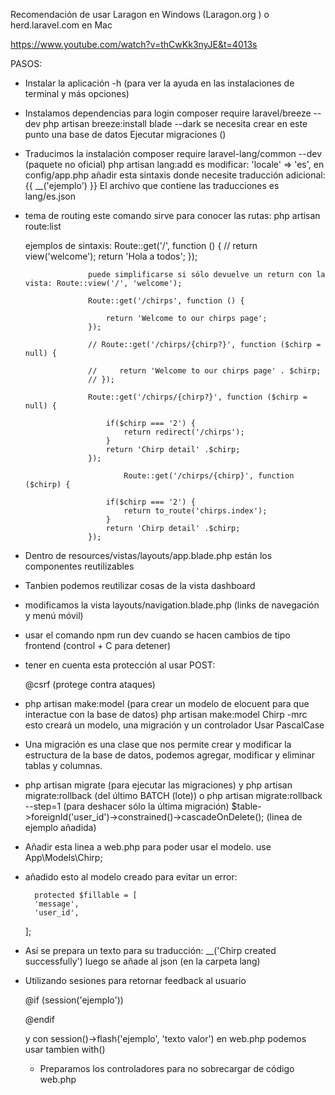 Recomendación de usar Laragon en Windows (Laragon.org ) o herd.laravel.com en Mac

https://www.youtube.com/watch?v=thCwKk3nyJE&t=4013s

PASOS:
- Instalar la aplicación
    -h (para ver la ayuda en las instalaciones de terminal y más opciones)

- Instalamos dependencias para login 
    composer require laravel/breeze --dev
    php artisan breeze:install blade --dark
    se necesita crear en este punto una base de datos
    Ejecutar migraciones ()

- Traducimos la instalación
    composer require laravel-lang/common --dev (paquete no oficial)
    php artisan lang:add es
    modificar: 'locale' => 'es', en config/app.php
    añadir esta sintaxis donde necesite traducción adicional: {{ __('ejemplo') }}
    El archivo que contiene las traducciones es lang/es.json


- tema de routing
    este comando sirve para conocer las rutas: php artisan route:list

    ejemplos de sintaxis:
                        Route::get('/', function () { 
                        // return view('welcome');
                        return 'Hola a todos';
                    });

                    puede simplificarse si sólo devuelve un return con la vista: Route::view('/', 'welcome');

                    Route::get('/chirps', function () {
                        
                        return 'Welcome to our chirps page';
                    });

                    // Route::get('/chirps/{chirp?}', function ($chirp = null) {
                        
                    //     return 'Welcome to our chirps page' . $chirp;
                    // });

                    Route::get('/chirps/{chirp?}', function ($chirp = null) {
                        
                        if($chirp === '2') {
                            return redirect('/chirps');
                        }
                        return 'Chirp detail' .$chirp;
                    });

                            Route::get('/chirps/{chirp}', function ($chirp) {
                        
                        if($chirp === '2') {
                            return to_route('chirps.index');
                        }
                        return 'Chirp detail' .$chirp;
                    });
- Dentro de resources/vistas/layouts/app.blade.php están los componentes reutilizables
- Tanbien podemos reutilizar cosas de la vista dashboard
- modificamos la vista layouts/navigation.blade.php (links de navegación y menú móvil)

- usar el comando npm run dev cuando se hacen cambios de tipo frontend (control + C para detener)

- tener en cuenta esta protección al usar POST: <form method="POST">
    @csrf    (protege contra ataques)

- php artisan make:model (para crear un modelo de elocuent para que interactue con la base de datos)
    php artisan make:model Chirp -mrc
    esto creará un modelo, una migración y un controlador
    Usar PascalCase

- Una migración es una clase que nos permite crear y modificar la estructura de la base de datos, podemos agregar, modificar y eliminar tablas y columnas.

- php artisan migrate (para ejecutar las migraciones)
    y php artisan migrate:rollback (del último BATCH (lote))
    o php artisan migrate:rollback --step=1 (para deshacer sólo la última migración)
    $table->foreignId('user_id')->constrained()->cascadeOnDelete(); (linea de ejemplo añadida)


- Añadir esta linea a web.php para poder usar el modelo. use App\Models\Chirp;
- añadido esto al modelo creado para evitar un error: 
        
        protected $fillable = [
        'message',
        'user_id',
    ];

- Así se prepara un texto para su traducción: 
    __('Chirp created successfully')
    luego se añade al json (en la carpeta lang)

- Utilizando sesiones para retornar feedback al usuario

  @if (session('ejemplo'))
    <div></div>
  @endif

  y con session()->flash('ejemplo', 'texto valor') en  web.php
  podemos usar tambien with()


  - Preparamos los controladores para no sobrecargar de código web.php
  


